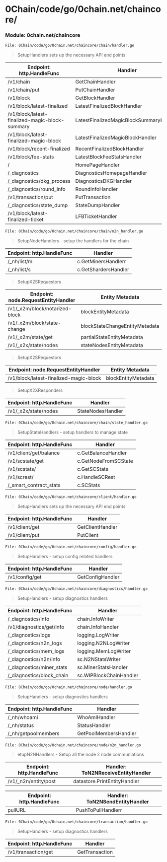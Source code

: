 # 0Chain/code/go/0chain.net/chaincore/

### Module: 0chain.net/chaincore

```sh
File: 0Chain/code/go/0chain.net/chaincore/chain/handler.go
```
> SetupHandlers sets up the necessary API end points

| Endpoint: http.HandleFunc | Handler |
| ------ | ------ |
| /v1/chain | GetChainHandler |
| /v1/chain/put | PutChainHandler |
| /v1/block | GetBlockHandler |
| /v1/block/latest-finalized | LatestFinalizedBlockHandler |
| /v1/block/latest-finalized-magic-block-summary | LatestFinalizedMagicBlockSummaryHandler |
| /v1/block/latest-finalized-magic-block | LatestFinalizedMagicBlockHandler |
| /v1/block/recent-finalized | RecentFinalizedBlockHandler |
| /v1/block/fee-stats | LatestBlockFeeStatsHandler |
| / | HomePageHandler |
| /_diagnostics | DiagnosticsHomepageHandler |
| /_diagnostics/dkg_process | DiagnosticsDKGHandler |
| /_diagnostics/round_info | RoundInfoHandler |
| /v1/transaction/put | PutTransaction |
| /_diagnostics/state_dump | StateDumpHandler |
| /v1/block/latest-finalized-ticket | LFBTicketHandler |

```sh
File: 0Chain/code/go/0chain.net/chaincore/chain/n2n_handler.go
```

> SetupNodeHandlers - setup the handlers for the chain

| Endpoint: http.HandleFunc | Handler |
| ------ | ------ |
| /_nh/list/m | c.GetMinersHandlerr |
| /_nh/list/s | c.GetShardersHandler |


> SetupX2SRequestors

| Endpoint: node.RequestEntityHandler | Entity Metadata |
| ------ | ------ |
| /v1/_x2m/block/notarized-block | blockEntityMetadata |
| /v1/_x2m/block/state-change | blockStateChangeEntityMetadata |
| /v1/_x2m/state/get | partialStateEntityMetadata |
| /v1/_x2x/state/nodes | stateNodesEntityMetadata |

> SetupX2SRequestors

| Endpoint: node.RequestEntityHandler | Entity Metadata |
| ------ | ------ |
| /v1/block/latest-finalized-magic-block | blockEntityMetadata |


> SetupX2XResponders

| Endpoint: http.HandleFunc | Handler |
| ------ | ------ |
| /v1/_x2x/state/nodes | StateNodesHandler |


```sh
File: 0Chain/code/go/0chain.net/chaincore/chain/state_handler.go
```

> SetupStateHandlers - setup handlers to manage state

| Endpoint: http.HandleFunc | Handler |
| ------ | ------ |
| /v1/client/get/balance | c.GetBalanceHandler |
| /v1/scstate/get | c.GetNodeFromSCState |
| /v1/scstats/ | c.GetSCStats |
| /v1/screst/ | c.HandleSCRest |
| /_smart_contract_stats | c.SCStats |


```sh
File: 0Chain/code/go/0chain.net/chaincore/client/handler.go
```

> SetupHandlers sets up the necessary API end points

| Endpoint: http.HandleFunc | Handler |
| ------ | ------ |
| /v1/client/get | GetClientHandler |
| /v1/client/put | PutClient |


```sh
File: 0Chain/code/go/0chain.net/chaincore/config/handler.go
```

> SetupHandlers - setup config related handlers

| Endpoint: http.HandleFunc | Handler |
| ------ | ------ |
| /v1/config/get | GetConfigHandler |


```sh
File: 0Chain/code/go/0chain.net/chaincore/diagnostics/handler.go
```

> SetupHandlers - setup diagnostics handlers

| Endpoint: http.HandleFunc | Handler |
| ------ | ------ |
| /_diagnostics/info | chain.InfoWriter |
| /v1/diagnostics/get/info | chain.InfoHandler |
| /_diagnostics/logs | logging.LogWriter |
| /_diagnostics/n2n_logs | logging.N2NLogWriter |
| /_diagnostics/mem_logs | logging.MemLogWriter |
| /_diagnostics/n2n/info | sc.N2NStatsWriter |
| /_diagnostics/miner_stats | sc.MinerStatsHandler |
| /_diagnostics/block_chain | sc.WIPBlockChainHandler |


```sh
File: 0Chain/code/go/0chain.net/chaincore/node/handler.go
```

> SetupHandlers - setup diagnostics handlers

| Endpoint: http.HandleFunc | Handler |
| ------ | ------ |
| /_nh/whoami | WhoAmIHandler |
| /_nh/status | StatusHandler |
| /_nh/getpoolmembers | GetPoolMembersHandler |


```sh
File: 0Chain/code/go/0chain.net/chaincore/node/n2n_handler.go
```

> etupN2NHandlers - Setup all the node 2 node communiations

| Endpoint: http.HandleFunc | Handler: ToN2NReceiveEntityHandler|
| ------ | ------ |
| /v1/_n2n/entity/post| datastore.PrintEntityHandler |

| Endpoint: http.HandleFunc | Handler: ToN2NSendEntityHandler |
| ------ | ------ |
| pullURL | PushToPullHandlerr |


```sh
File: 0Chain/code/go/0chain.net/chaincore/transaction/handler.go
```

> SetupHandlers - setup diagnostics handlers

| Endpoint: http.HandleFunc | Handler |
| ------ | ------ |
| /v1/transaction/get | GetTransaction |












